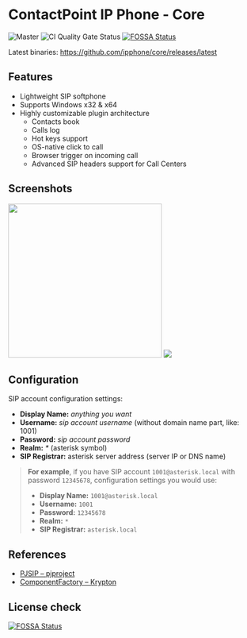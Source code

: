 # ContactPoint IP Phone - Core

![Master](https://github.com/ipphone/core/workflows/Master/badge.svg) ![CI Quality Gate Status](https://sonarcloud.io/api/project_badges/measure?project=IPP&metric=alert_status)
[![FOSSA Status](https://app.fossa.com/api/projects/git%2Bgithub.com%2Fipphone%2Fcore.svg?type=shield)](https://app.fossa.com/projects/git%2Bgithub.com%2Fipphone%2Fcore?ref=badge_shield)

Latest binaries: https://github.com/ipphone/core/releases/latest

## Features

- Lightweight SIP softphone
- Supports Windows x32 & x64
- Highly customizable plugin architecture
  - Contacts book
  - Calls log
  - Hot keys support
  - OS-native click to call
  - Browser trigger on incoming call
  - Advanced SIP headers support for Call Centers

## Screenshots

<img src="https://ipphone.github.io/images/ipphone-04_final-08.png" width="310" /> <img src="https://ipphone.github.io/images/ipphone-02.png" />

## Configuration

SIP account configuration settings:
- **Display Name:** _anything you want_
- **Username:** _sip account username_ (without domain name part, like: 1001)
- **Password:** _sip account password_
- **Realm:** _*_ (asterisk symbol)
- **SIP Registrar:** asterisk server address (server IP or DNS name)

> **For example**, if you have SIP account `1001@asterisk.local` with password `12345678`, configuration settings you would use:
> - **Display Name:** `1001@asterisk.local`
> - **Username:** `1001`
> - **Password:** `12345678`
> - **Realm:** `*`
> - **SIP Registrar:** `asterisk.local`


## References

- [PJSIP – pjproject](https://github.com/pjsip/pjproject)
- [ComponentFactory – Krypton](https://github.com/ComponentFactory/Krypton)

## License check

[![FOSSA Status](https://app.fossa.io/api/projects/git%2Bgithub.com%2Fipphone%2Fcore.svg?type=large)](https://app.fossa.io/projects/git%2Bgithub.com%2Fipphone%2Fcore?ref=badge_large)
